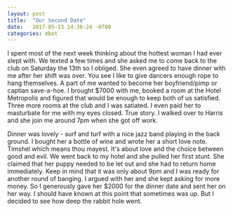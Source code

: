 ```yaml
---
layout: post
title:  "Our Second Date"
date:   2017-05-13 14:36:24 -0700
categories: mbot
---
```


I spent most of the next week thinking about the hottest woman I had ever slept with. We texted a few times and she asked me to come back to the club on Saturday the 13th so I obliged. She even agreed to have dinner with me after her shift was over. You see I like to give dancers enough rope to hang themselves. A part of me wanted to become her boyfriend/pimp or captian save-a-hoe. I brought $7000 with me, booked a room at the Hotel Metropolis and figured that would be enough to keep both of us satisfied. Three more rooms at the club and I was satiated. I even paid her to masturbate for me with my eyes closed. True story. I walked over to Harris and she join me around 7pm when she got off work.

Dinner was lovely - surf and turf with a nice jazz band playing in the back ground. I bought her a bottle of wine and wrote her a short love note. Timshel which means thou mayest. It's about love and the choice between good and evil. We went back to my hotel and she pulled her first stunt. She claimed that her puppy needed to be let out and she had to return home immediately. Keep in mind that it was only about 9pm and I was ready for another round of banging. I argued with her and she kept asking for more money. So I generously gave her $2000 for the dinner date and sent her on her way. I should have known at this point that sometimes was up. But I decided to see how deep the rabbit hole went.
